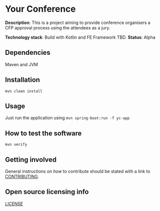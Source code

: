 # Your Conference 

**Description**:  This is a project aiming to provide conference organisers a CFP approval process using the attendees as a jury.

**Technology stack**: Build with Kotlin and FE Framework TBD.
**Status**:  Alpha

## Dependencies

Maven and JVM

## Installation

`mvn clean install`

## Usage

Just run the application using `mvn spring-boot:run -f yc-app`

## How to test the software

`mvn verify`


## Getting involved

General instructions on _how_ to contribute should be stated with a link to [CONTRIBUTING](CONTRIBUTING.md).

## Open source licensing info
[LICENSE](LICENSE)
